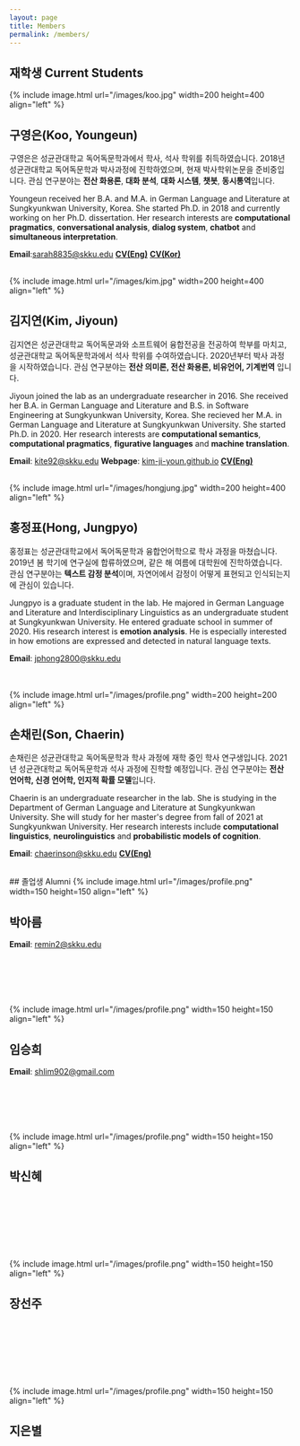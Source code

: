 ```yaml
---
layout: page
title: Members
permalink: /members/
---
```


## 재학생 Current Students

{% include image.html url="/images/koo.jpg" width=200 height=400 align="left" %}
## 구영은(Koo, Youngeun)
구영은은 성균관대학교 독어독문학과에서 학사, 석사 학위를 취득하였습니다. 2018년 성균관대학교 독어독문학과 박사과정에 진학하였으며, 현재 박사학위논문을 준비중입니다. 관심 연구분야는 **전산 화용론**, **대화 분석**, **대화 시스템**, **챗봇**, **동시통역**입니다.

Youngeun received her B.A. and M.A. in German Language and Literature at Sungkyunkwan University, Korea. She started Ph.D. in 2018 and currently working on her Ph.D. dissertation. Her research interests are **computational pragmatics**, **conversational analysis**, **dialog system**, **chatbot** and **simultaneous interpretation**.

**Email**:<sarah8835@skku.edu>   **[CV(Eng)](/cv/koo_eng.pdf)**  **[CV(Kor)](/cv/koo_kor.pdf)**

<br />
{% include image.html url="/images/kim.jpg" width=200 height=400 align="left" %}

## 김지연(Kim, Jiyoun)
김지연은 성균관대학교 독어독문과와 소프트웨어 융합전공을 전공하여 학부를 마치고, 성균관대학교 독어독문학과에서 석사 학위를 수여하였습니다.  2020년부터 박사 과정을 시작하였습니다. 관심 연구분야는 **전산 의미론, 전산 화용론, 비유언어, 기계번역** 입니다. 

Jiyoun joined the lab as an undergraduate researcher in 2016. She received her B.A. in German Language and Literature and B.S. in Software Engineering at Sungkyunkwan University, Korea. She recieved her M.A. in German Language and Literature at Sungkyunkwan University. She started Ph.D. in 2020. Her research interests are **computational semantics**, **computational pragmatics**, **figurative languages** and **machine translation**. 

**Email**: <kite92@skku.edu> **Webpage**: [kim-ji-youn.github.io](http://kim-ji-youn.github.io)  **[CV(Eng)](/cv/kim_eng.pdf)**


<br />
{% include image.html url="/images/hongjung.jpg" width=200 height=400 align="left" %}

## 홍정표(Hong, Jungpyo)
홍정표는 성균관대학교에서 독어독문학과 융합언어학으로 학사 과정을 마쳤습니다. 2019년 봄 학기에 연구실에 합류하였으며, 같은 해 여름에 대학원에 진학하였습니다. 관심 연구분야는 **텍스트 감정 분석**이며, 자연어에서 감정이 어떻게 표현되고 인식되는지에 관심이 있습니다.

Jungpyo is a graduate student in the lab. He majored in German Language and Literature and Interdisciplinary Linguistics as an undergraduate student at Sungkyunkwan University. He entered graduate school in summer of 2020. His research interest is **emotion analysis**. He is especially interested in how emotions are expressed and detected in natural language texts.

**Email**: <jphong2800@skku.edu>

<br/>
<br />
{% include image.html url="/images/profile.png" width=200 height=200 align="left" %}

## 손채린(Son, Chaerin)
손채린은 성균관대학교 독어독문학과 학사 과정에 재학 중인 학사 연구생입니다. 2021년 성균관대학교 독어독문학과 석사 과정에 진학할 예정입니다. 관심 연구분야는 **전산 언어학, 신경 언어학, 인지적 확률 모델**입니다.

Chaerin is an undergraduate researcher in the lab. She is studying in the Department of German Language and Literature at Sungkyunkwan University. She will study for her master's degree from fall of 2021 at Sungkyunkwan University. Her research interests include **computational linguistics**, **neurolinguistics** and **probabilistic models of cognition**.

**Email**: <chaerinson@skku.edu>   **[CV(Eng)](/cv/son_eng.pdf)**

<br/>
## 졸업생 Alumni
{% include image.html url="/images/profile.png" width=150 height=150 align="left" %}

## 박아름
**Email**: <remin2@skku.edu>
<br />
<br />
<br />
<br />
<br />
<br />

{% include image.html url="/images/profile.png" width=150 height=150 align="left" %}

## 임승희 
**Email**: <shlim902@gmail.com>
<br />
<br />
<br />
<br />
<br />
<br />

{% include image.html url="/images/profile.png" width=150 height=150 align="left" %}
## 박신혜
<br />
<br />
<br />
<br />
<br />
<br />

{% include image.html url="/images/profile.png" width=150 height=150 align="left" %}
## 장선주
<br />
<br />
<br />
<br />
<br />
<br />

{% include image.html url="/images/profile.png" width=150 height=150 align="left" %}
## 지은별
